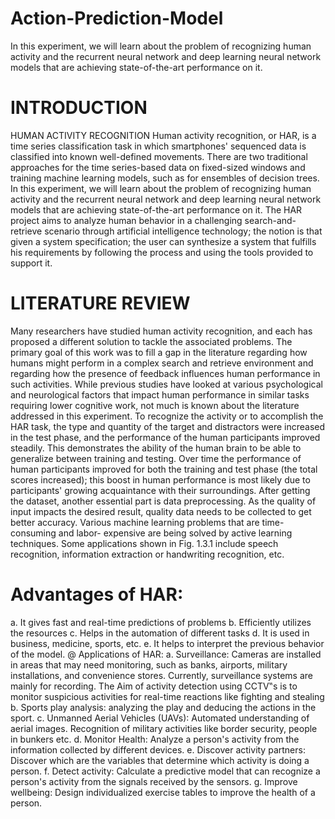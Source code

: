 # Action-Prediction-Model
In this experiment, we will learn about the problem of recognizing human activity and  the recurrent neural network and deep learning neural network models that are  achieving state-of-the-art performance on it.

# INTRODUCTION
HUMAN ACTIVITY RECOGNITION
Human activity recognition, or HAR, is a time series classification task in which 
smartphones' sequenced data is classified into known well-defined movements. There 
are two traditional approaches for the time series-based data on fixed-sized windows 
and training machine learning models, such as for ensembles of decision trees.
In this experiment, we will learn about the problem of recognizing human activity and 
the recurrent neural network and deep learning neural network models that are 
achieving state-of-the-art performance on it. The HAR project aims to analyze human 
behavior in a challenging search-and-retrieve scenario through artificial intelligence 
technology; the notion is that given a system specification; the user can synthesize a 
system that fulfills his requirements by following the process and using the tools 
provided to support it.

# LITERATURE REVIEW
Many researchers have studied human activity recognition, and each has proposed a 
different solution to tackle the associated problems. The primary goal of this work was 
to fill a gap in the literature regarding how humans might perform in a complex search 
and retrieve environment and regarding how the presence of feedback influences 
human performance in such activities. While previous studies have looked at various 
psychological and neurological factors that impact human performance in similar tasks 
requiring lower cognitive work, not much is known about the literature addressed in
this experiment.
To recognize the activity or to accomplish the HAR task, the type and quantity of the 
target and distractors were increased in the test phase, and the performance of the 
human participants improved steadily. This demonstrates the ability of the human brain 
to be able to generalize between training and testing. Over time the performance of 
human participants improved for both the training and test phase (the total scores 
increased); this boost in human performance is most likely due to participants' growing 
acquaintance with their surroundings. After getting the dataset, another essential part is 
data preprocessing. As the quality of input impacts the desired result, quality data needs 
to be collected to get better accuracy.
Various machine learning problems that are time-consuming and labor- expensive are 
being solved by active learning techniques. Some applications shown in Fig. 1.3.1 
include speech recognition, information extraction or handwriting recognition, etc. 
# Advantages of HAR:
a. It gives fast and real-time predictions of problems
b. Efficiently utilizes the resources
c. Helps in the automation of different tasks
d. It is used in business, medicine, sports, etc.
e. It helps to interpret the previous behavior of the model.
@ Applications of HAR:
a. Surveillance: Cameras are installed in areas that may need monitoring, such as 
banks, airports, military installations, and convenience stores. Currently, 
surveillance systems are mainly for recording. The Aim of activity detection 
using CCTV‟s is to monitor suspicious activities for real-time reactions like 
fighting and stealing
b. Sports play analysis: analyzing the play and deducing the actions in the sport. 
c. Unmanned Aerial Vehicles (UAVs): Automated understanding of aerial 
images. Recognition of military activities like border security, people in 
bunkers etc. 
d. Monitor Health: Analyze a person's activity from the information collected by 
different devices.
e. Discover activity partners: Discover which are the variables that determine
which activity is doing a person.
f. Detect activity: Calculate a predictive model that can recognize a person's 
activity from the signals received by the sensors.
g. Improve wellbeing: Design individualized exercise tables to improve the 
health of a person.


